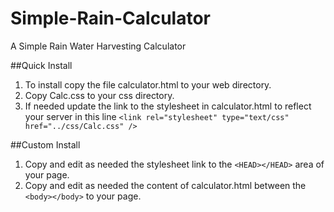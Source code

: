 Simple-Rain-Calculator
======================

A Simple Rain Water Harvesting Calculator

##Quick Install

1. To install copy the file calculator.html to your web directory.
2. Copy Calc.css to your css directory.
3. If needed update the link to the stylesheet in calculator.html to reflect your server in this line `<link rel="stylesheet" type="text/css" href="../css/Calc.css" />`


##Custom Install
1. Copy and edit as needed the stylesheet link to the `<HEAD></HEAD>` area of your page.
2. Copy and edit as needed the content of calculator.html between the `<body></body>` to your page.
